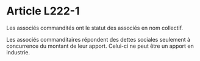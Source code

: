 # Article L222-1

Les associés commandités ont le statut des associés en nom collectif.

Les associés commanditaires répondent des dettes sociales seulement à concurrence du montant de leur apport. Celui-ci ne peut être un apport en industrie.
